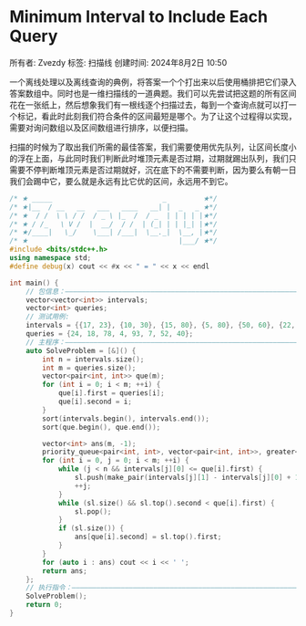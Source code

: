# Minimum Interval to Include Each Query

所有者: Zvezdy
标签: 扫描线
创建时间: 2024年8月2日 10:50

一个离线处理以及离线查询的典例，将答案一个个打出来以后使用桶排把它们录入答案数组中。同时也是一维扫描线的一道典题。我们可以先尝试把这题的所有区间花在一张纸上，然后想象我们有一根线逐个扫描过去，每到一个查询点就可以打一个标记，看此时此刻我们符合条件的区间最短是哪个。为了让这个过程得以实现，需要对询问数组以及区间数组进行排序，以便扫描。

扫描的时候为了取出我们所需的最佳答案，我们需要使用优先队列，让区间长度小的浮在上面，与此同时我们判断此时堆顶元素是否过期，过期就踢出队列，我们只需要不停判断堆顶元素是否过期就好，沉在底下的不需要判断，因为要么有朝一日我们会踢中它，要么就是永远有比它优的区间，永远用不到它。

```cpp
/* ★ _____                           _         ★*/
/* ★|__  / __   __   ___   ____   __| |  _   _ ★*/
/* ★  / /  \ \ / /  / _ \ |_  /  / _  | | | | |★*/
/* ★ / /_   \ V /  |  __/  / /  | (_| | | |_| |★*/
/* ★/____|   \_/    \___| /___|  \__._|  \__, |★*/
/* ★                                     |___/ ★*/
#include <bits/stdc++.h>
using namespace std;
#define debug(x) cout << #x << " = " << x << endl

int main() {
    // 包信息：—————————————————————————————————————————————————————————————
    vector<vector<int>> intervals;
    vector<int> queries;
    // 测试用例:
    intervals = {{17, 23}, {10, 30}, {15, 80}, {5, 80}, {50, 60}, {22, 25}, {6, 15}};
    queries = {24, 18, 78, 4, 93, 7, 52, 40};
    // 主程序：—————————————————————————————————————————————————————————————
    auto SolveProblem = [&]() {
        int n = intervals.size();
        int m = queries.size();
        vector<pair<int, int>> que(m);
        for (int i = 0; i < m; ++i) {
            que[i].first = queries[i];
            que[i].second = i;
        }
        sort(intervals.begin(), intervals.end());
        sort(que.begin(), que.end());

        vector<int> ans(m, -1);
        priority_queue<pair<int, int>, vector<pair<int, int>>, greater<pair<int, int>>> sl;
        for (int i = 0, j = 0; i < m; ++i) {
            while (j < n && intervals[j][0] <= que[i].first) {
                sl.push(make_pair(intervals[j][1] - intervals[j][0] + 1, intervals[j][1]));
                ++j;
            }
            while (sl.size() && sl.top().second < que[i].first) {
                sl.pop();
            }
            if (sl.size()) {
                ans[que[i].second] = sl.top().first;
            }
        }
        for (auto i : ans) cout << i << ' ';
        return ans;
    };
    // 执行指令：———————————————————————————————————————————————————————————
    SolveProblem();
    return 0;
}

```
